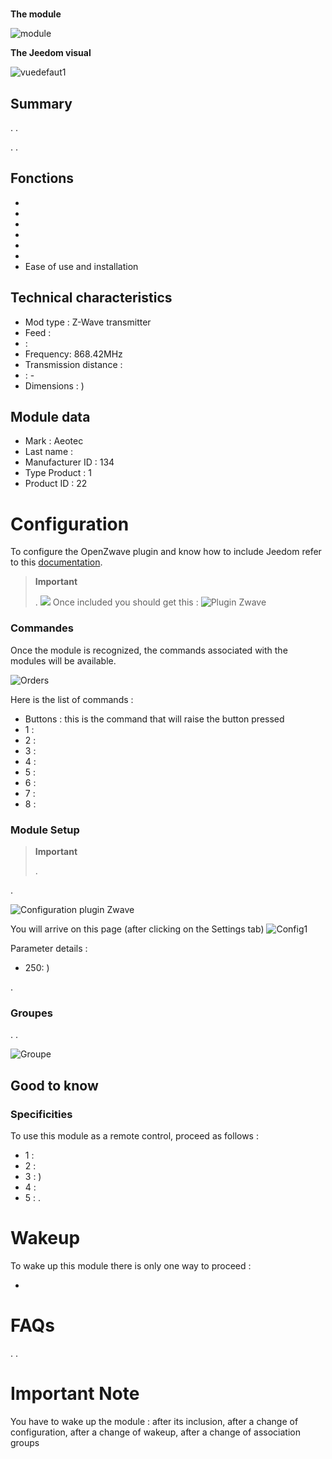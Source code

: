 # 

**The module**

![module](images/aeotec.keyfob/module.jpg)

**The Jeedom visual**

![vuedefaut1](images/aeotec.keyfob/vuedefaut1.jpg)

## Summary



. .

. .

## Fonctions

-   
-   
-   
-   
-   
-   
-   Ease of use and installation

## Technical characteristics

-   Mod type : Z-Wave transmitter
-   Feed : 
-    : 
-   Frequency: 868.42MHz
-   Transmission distance : 
-    : -
-   Dimensions : )

## Module data

-   Mark : Aeotec
-   Last name : 
-   Manufacturer ID : 134
-   Type Product : 1
-   Product ID : 22

# Configuration

To configure the OpenZwave plugin and know how to include Jeedom refer to this [documentation](https://doc.jeedom.com/en_US/plugins/automation%20protocol/openzwave/).
> **Important**
>
> .
>![](images/aeotec.keyfob/inclusion.jpg)
>Once included you should get this :
![Plugin Zwave](images/aeotec.keyfob/information.jpg)

### Commandes

Once the module is recognized, the commands associated with the modules will be available.

![Orders](images/aeotec.keyfob/commandes.jpg)

Here is the list of commands :

-   Buttons : this is the command that will raise the button pressed
  - 1 : 
  - 2 : 
  - 3 : 
  - 4 : 
  - 5 : 
  - 6 : 
  - 7 : 
  - 8 : 

### Module Setup
> **Important**
>
> 
> .

.

![Configuration plugin Zwave](images/plugin/bouton_configuration.jpg)

You will arrive on this page (after clicking on the Settings tab)
![Config1](images/aeotec.keyfob/config1.jpg)

Parameter details :
-   250: )

.

### Groupes
. .

![Groupe](images/aeotec.keyfob/groupe.jpg)

## Good to know

### Specificities

To use this module as a remote control, proceed as follows :

-   1 : 
-   2 : 
-   3 : )
-   4 : 
-   5 : .

# Wakeup

To wake up this module there is only one way to proceed :

-   

# FAQs

.
.

# Important Note

You have to wake up the module : after its inclusion, after a change of configuration, after a change of wakeup, after a change of association groups
